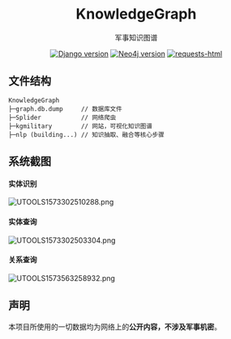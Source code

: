 <h1 align="center">
KnowledgeGraph
</h1>

<div align="center">

  军事知识图谱

  [![Django version](https://img.shields.io/badge/Django-v2.2.6-blue)](https://www.djangoproject.com/)
  [![Neo4j version](https://img.shields.io/badge/neo4j-v3.5.5-blue)](https://neo4j.com/)
  [![requests-html](https://img.shields.io/badge/requests--html-v0.10.0-blue)](https://github.com/psf/requests-html)

</div>

## 文件结构

```
KnowledgeGraph
├─graph.db.dump     // 数据库文件
├─Splider           // 网络爬虫
├─kgmilitary        // 网站，可视化知识图谱
├─nlp (building...) // 知识抽取、融合等核心步骤
```

## 系统截图

#### 实体识别
![UTOOLS1573302510288.png](https://echo-picture.oss-cn-beijing.aliyuncs.com/UTOOLS1573302510288.png)

#### 实体查询
![UTOOLS1573302503304.png](https://echo-picture.oss-cn-beijing.aliyuncs.com/UTOOLS1573302503304.png)

#### 关系查询
![UTOOLS1573563258932.png](https://echo-picture.oss-cn-beijing.aliyuncs.com/UTOOLS1573563258932.png)


## 声明
本项目所使用的一切数据均为网络上的**公开内容，不涉及军事机密**。

